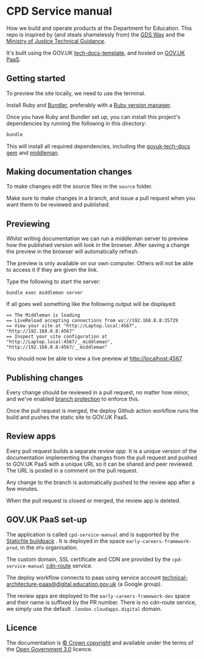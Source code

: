 # CPD Service manual

How we build and operate products at the Department for Education. This repo
is inspired by (and steals shamelessly from) the [GDS Way](https://gds-way.cloudapps.digital) and the
[Ministry of Justice Technical Guidance](https://ministryofjustice.github.io/technical-guidance/#moj-technical-guidance).

It's built using the GOV.UK [tech-docs-template](https://github.com/alphagov/tech-docs-template), and hosted on [GOV.UK PaaS][].

## Getting started

To preview the site locally, we need to use the terminal.

Install Ruby and [Bundler][bundler], preferably with a [Ruby version
manager][rvm].

[rvm]: https://www.ruby-lang.org/en/documentation/installation/#managers
[bundler]: http://bundler.io/

Once you have Ruby and Bundler set up, you can install this project's
dependencies by running the following in this directory:

```bash
bundle
```

This will install all required dependencies, including the [govuk-tech-docs gem] and
[middleman].

## Making documentation changes

To make changes edit the source files in the `source` folder.

Make sure to make changes in a branch, and issue a pull request when you want them to be reviewed and published.

## Previewing

Whilst writing documentation we can run a middleman server to preview how the
published version will look in the browser. After saving a change the preview in
the browser will automatically refresh.

The preview is only available on our own computer. Others will not be able to
access it if they are given the link.

Type the following to start the server:

```
bundle exec middleman server
```

If all goes well something like the following output will be displayed:

```
== The Middleman is loading
== LiveReload accepting connections from ws://192.168.0.8:35729
== View your site at "http://Laptop.local:4567", "http://192.168.0.8:4567"
== Inspect your site configuration at "http://Laptop.local:4567/__middleman", "http://192.168.0.8:4567/__middleman"
```

You should now be able to view a live preview at [http://localhost:4567]().

## Publishing changes

Every change should be reviewed in a pull request, no matter how minor, and we've enabled [branch protection][] to enforce this.

Once the pull request is merged, the deploy Github action workflow runs the build and pushes the static site to GOV.UK PaaS.

[branch protection]: https://help.github.com/articles/about-protected-branches/

## Review apps

Every pull request builds a separate _review app_. It is a unique version of the documentation implementing the changes from
the pull request and pushed to GOV.UK PaaS with a unique URL so it can be shared and peer reviewed. The URL is posted in a
comment on the pull request.

Any change to the branch is automatically pushed to the review app after a few minutes.

When the pull request is closed or merged, the review app is deleted.

## GOV.UK PaaS set-up
The application is called `cpd-service-manual` and is supported by the [Staticfile buildpack][] . It is deployed in the space
`early-careers-framework-prod`, in the `dfe` organisation.

The custom domain, SSL certificate and CDN are provided by the `cpd-service-manual` [cdn-route][] service.

The deploy workflow connects to paas using service account technical-architecture-paas@digital.education.gov.uk (a Google group).

The review apps are deployed to the `early-careers-framework-dev` space and their name is suffixed by the PR number. There is no
cdn-route service, we simply use the default `.london.cloudapps.digital` domain.

## Licence

The documentation is [© Crown copyright][copyright] and available under the terms
of the [Open Government 3.0][ogl] licence.

[rvm]: https://www.ruby-lang.org/en/documentation/installation/#managers
[bundler]: http://bundler.io/
[mit]: LICENCE
[copyright]: http://www.nationalarchives.gov.uk/information-management/re-using-public-sector-information/uk-government-licensing-framework/crown-copyright/
[ogl]: http://www.nationalarchives.gov.uk/doc/open-government-licence/version/3/
[GOV.UK PaaS]: https://www.cloud.service.gov.uk/
[Staticfile buildpack]: https://docs.cloudfoundry.org/buildpacks/staticfile/index.html
[cdn-route]: https://docs.cloud.service.gov.uk/deploying_services/use_a_custom_domain/#managing-custom-domains-using-the-cdn-route-service
[govuk-tech-docs gem]: https://github.com/alphagov/tech-docs-gem
[middleman]: https://middlemanapp.com/
